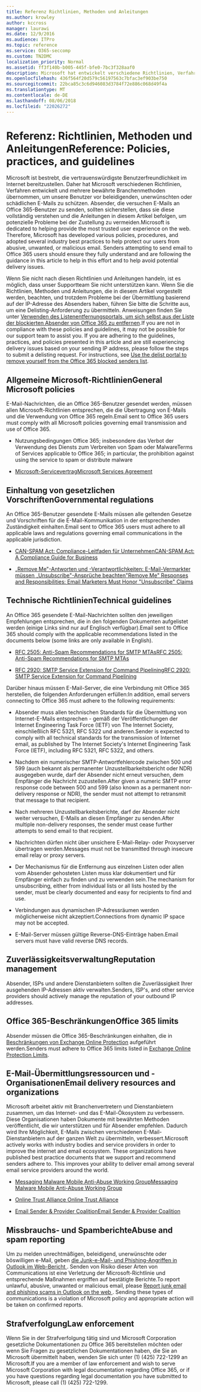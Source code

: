 ```yaml
---
title: Referenz Richtlinien, Methoden und Anleitungen
ms.author: krowley
author: kccross
manager: laurawi
ms.date: 12/9/2016
ms.audience: ITPro
ms.topic: reference
ms.service: O365-seccomp
ms.custom: TN2DMC
localization_priority: Normal
ms.assetid: ff3f140b-b005-445f-bfe0-7bc3f328aaf0
description: Microsoft hat entwickelt verschiedene Richtlinien, Verfahren und angenommenen mehrere bewährten um unsere Benutzer beleidigend, unerwünschte oder böswilligen e-Mail schützen.
ms.openlocfilehash: 436f564f20d579c56197563c7bfac3ef903be750
ms.sourcegitcommit: 22bca85c3c6d946083d3784f72e886c068d49f4a
ms.translationtype: MT
ms.contentlocale: de-DE
ms.lasthandoff: 08/06/2018
ms.locfileid: "22026272"
---
```

# <a name="reference-policies-practices-and-guidelines"></a><span data-ttu-id="3e0d3-103">Referenz: Richtlinien, Methoden und Anleitungen</span><span class="sxs-lookup"><span data-stu-id="3e0d3-103">Reference: Policies, practices, and guidelines</span></span>
  
<span data-ttu-id="3e0d3-p101">Microsoft ist bestrebt, die vertrauenswürdigste Benutzerfreundlichkeit im Internet bereitzustellen. Daher hat Microsoft verschiedenen Richtlinien, Verfahren entwickelt und mehrere bewährte Branchenmethoden übernommen, um unsere Benutzer vor beleidigenden, unerwünschten oder schädlichen E-Mails zu schützen. Absender, die versuchen E-Mails an Office 365-Benutzer zu senden, sollten sicherstellen, dass sie diese vollständig verstehen und die Anleitungen in diesem Artikel befolgen, um potenzielle Probleme bei der Zustellung zu vermeiden.</span><span class="sxs-lookup"><span data-stu-id="3e0d3-p101">Microsoft is dedicated to helping provide the most trusted user experience on the web. Therefore, Microsoft has developed various policies, procedures, and adopted several industry best practices to help protect our users from abusive, unwanted, or malicious email. Senders attempting to send email to Office 365 users should ensure they fully understand and are following the guidance in this article to help in this effort and to help avoid potential delivery issues.</span></span>
  
<span data-ttu-id="3e0d3-p102">Wenn Sie nicht nach diesen Richtlinien und Anleitungen handeln, ist es möglich, dass unser Supportteam Sie nicht unterstützen kann. Wenn Sie die Richtlinien, Methoden und Anleitungen, die in diesem Artikel vorgestellt werden, beachten, und trotzdem Probleme bei der Übermittlung basierend auf der IP-Adresse des Absenders haben, führen Sie bitte die Schritte aus, um eine Delisting-Anforderung zu übermitteln. Anweisungen finden Sie unter [Verwenden des Listenentfernungsportals, um sich selbst aus der Liste der blockierten Absender von Office 365 zu entfernen](use-the-delist-portal-to-remove-yourself-from-the-office-365-blocked-senders-lis.md).</span><span class="sxs-lookup"><span data-stu-id="3e0d3-p102">If you are not in compliance with these policies and guidelines, it may not be possible for our support team to assist you. If you are adhering to the guidelines, practices, and policies presented in this article and are still experiencing delivery issues based on your sending IP address, please follow the steps to submit a delisting request. For instructions, see [Use the delist portal to remove yourself from the Office 365 blocked senders list](use-the-delist-portal-to-remove-yourself-from-the-office-365-blocked-senders-lis.md).</span></span>
  
## <a name="general-microsoft-policies"></a><span data-ttu-id="3e0d3-110">Allgemeine Microsoft-Richtlinien</span><span class="sxs-lookup"><span data-stu-id="3e0d3-110">General Microsoft policies</span></span>
<span data-ttu-id="3e0d3-111"><a name="GenMsftPolicies"> </a></span><span class="sxs-lookup"><span data-stu-id="3e0d3-111"></span></span>

<span data-ttu-id="3e0d3-112">E-Mail-Nachrichten, die an Office 365-Benutzer gesendet werden, müssen allen Microsoft-Richtlinien entsprechen, die die Übertragung von E-Mails und die Verwendung von Office 365 regeln.</span><span class="sxs-lookup"><span data-stu-id="3e0d3-112">Email sent to Office 365 users must comply with all Microsoft policies governing email transmission and use of Office 365.</span></span>
  
- <span data-ttu-id="3e0d3-113">Nutzungsbedingungen Office 365; insbesondere das Verbot der Verwendung des Diensts zum Verbreiten von Spam oder Malware</span><span class="sxs-lookup"><span data-stu-id="3e0d3-113">Terms of Services applicable to Office 365; in particular, the prohibition against using the service to spam or distribute malware</span></span>
    
- [<span data-ttu-id="3e0d3-114">Microsoft-Servicevertrag</span><span class="sxs-lookup"><span data-stu-id="3e0d3-114">Microsoft Services Agreement</span></span>](https://www.microsoft.com/servicesagreement/)
    
## <a name="governmental-regulations"></a><span data-ttu-id="3e0d3-115">Einhaltung von gesetzlichen Vorschriften</span><span class="sxs-lookup"><span data-stu-id="3e0d3-115">Governmental regulations</span></span>
<span data-ttu-id="3e0d3-116"><a name="GovtRegulations"> </a></span><span class="sxs-lookup"><span data-stu-id="3e0d3-116"></span></span>

<span data-ttu-id="3e0d3-117">An Office 365-Benutzer gesendete E-Mails müssen alle geltenden Gesetze und Vorschriften für die E-Mail-Kommunikation in der entsprechenden Zuständigkeit einhalten.</span><span class="sxs-lookup"><span data-stu-id="3e0d3-117">Email sent to Office 365 users must adhere to all applicable laws and regulations governing email communications in the applicable jurisdiction.</span></span>
  
- [<span data-ttu-id="3e0d3-118">CAN-SPAM Act: Compliance-Leitfaden für Unternehmen</span><span class="sxs-lookup"><span data-stu-id="3e0d3-118">CAN-SPAM Act: A Compliance Guide for Business</span></span>](https://www.ftc.gov/tips-advice/business-center/guidance/can-spam-act-compliance-guide-business)
    
- [<span data-ttu-id="3e0d3-119">„Remove Me"-Antworten und -Verantwortlichkeiten: E-Mail-Vermarkter müssen „Unsubscribe"-Ansprüche beachten</span><span class="sxs-lookup"><span data-stu-id="3e0d3-119">"Remove Me" Responses and Responsibilities: Email Marketers Must Honor "Unsubscribe" Claims</span></span>](https://www.lawpublish.com/ftc-emai-marketers-unsubscribe-claims.mdl)
    
## <a name="technical-guidelines"></a><span data-ttu-id="3e0d3-120">Technische Richtlinien</span><span class="sxs-lookup"><span data-stu-id="3e0d3-120">Technical guidelines</span></span>
<span data-ttu-id="3e0d3-121"><a name="TechGuidelines"> </a></span><span class="sxs-lookup"><span data-stu-id="3e0d3-121"></span></span>

<span data-ttu-id="3e0d3-122">An Office 365 gesendete E-Mail-Nachrichten sollten den jeweiligen Empfehlungen entsprechen, die in den folgenden Dokumenten aufgelistet werden (einige Links sind nur auf Englisch verfügbar).</span><span class="sxs-lookup"><span data-stu-id="3e0d3-122">Email sent to Office 365 should comply with the applicable recommendations listed in the documents below (some links are only available in English).</span></span>
  
- [<span data-ttu-id="3e0d3-123">RFC 2505: Anti-Spam Recommendations for SMTP MTAs</span><span class="sxs-lookup"><span data-stu-id="3e0d3-123">RFC 2505: Anti-Spam Recommendations for SMTP MTAs</span></span>](https://www.ietf.org/rfc/rfc2505.txt)
    
- [<span data-ttu-id="3e0d3-124">RFC 2920: SMTP Service Extension for Command Pipelining</span><span class="sxs-lookup"><span data-stu-id="3e0d3-124">RFC 2920: SMTP Service Extension for Command Pipelining</span></span>](https://www.ietf.org/rfc/rfc2920.txt)
    
<span data-ttu-id="3e0d3-125">Darüber hinaus müssen E-Mail-Server, die eine Verbindung mit Office 365 herstellen, die folgenden Anforderungen erfüllen:</span><span class="sxs-lookup"><span data-stu-id="3e0d3-125">In addition, email servers connecting to Office 365 must adhere to the following requirements:</span></span>
  
- <span data-ttu-id="3e0d3-126">Absender muss allen technischen Standards für die Übermittlung von Internet-E-Mails entsprechen - gemäß der Veröffentlichungen der Internet Engineering Task Force (IETF) von The Internet Society, einschließlich RFC 5321, RFC 5322 und anderen.</span><span class="sxs-lookup"><span data-stu-id="3e0d3-126">Sender is expected to comply with all technical standards for the transmission of Internet email, as published by The Internet Society's Internet Engineering Task Force (IETF), including RFC 5321, RFC 5322, and others.</span></span> 
    
- <span data-ttu-id="3e0d3-127">Nachdem ein numerischer SMTP-Antwortfehlercode zwischen 500 und 599 (auch bekannt als permanenter Unzustellbarkeitsbericht oder NDR) ausgegeben wurde, darf der Absender nicht erneut versuchen, dem Empfänger die Nachricht zuzustellen.</span><span class="sxs-lookup"><span data-stu-id="3e0d3-127">After given a numeric SMTP error response code between 500 and 599 (also known as a permanent non-delivery response or NDR), the sender must not attempt to retransmit that message to that recipient.</span></span>
    
- <span data-ttu-id="3e0d3-128">Nach mehreren Unzustellbarkeitsberichte, darf der Absender nicht weiter versuchen, E-Mails an diesen Empfänger zu senden.</span><span class="sxs-lookup"><span data-stu-id="3e0d3-128">After multiple non-delivery responses, the sender must cease further attempts to send email to that recipient.</span></span>
    
- <span data-ttu-id="3e0d3-129">Nachrichten dürfen nicht über unsichere E-Mail-Relay- oder Proxyserver übertragen werden.</span><span class="sxs-lookup"><span data-stu-id="3e0d3-129">Messages must not be transmitted through insecure email relay or proxy servers.</span></span>
    
- <span data-ttu-id="3e0d3-130">Der Mechanismus für die Entfernung aus einzelnen Listen oder allen vom Absender gehosteten Listen muss klar dokumentiert und für Empfänger einfach zu finden und zu verwenden sein.</span><span class="sxs-lookup"><span data-stu-id="3e0d3-130">The mechanism for unsubscribing, either from individual lists or all lists hosted by the sender, must be clearly documented and easy for recipients to find and use.</span></span>
    
- <span data-ttu-id="3e0d3-131">Verbindungen aus dynamischen IP-Adressräumen werden möglicherweise nicht akzeptiert.</span><span class="sxs-lookup"><span data-stu-id="3e0d3-131">Connections from dynamic IP space may not be accepted.</span></span>
    
- <span data-ttu-id="3e0d3-132">E-Mail-Server müssen gültige Reverse-DNS-Einträge haben.</span><span class="sxs-lookup"><span data-stu-id="3e0d3-132">Email servers must have valid reverse DNS records.</span></span>
    
## <a name="reputation-management"></a><span data-ttu-id="3e0d3-133">Zuverlässigkeitsverwaltung</span><span class="sxs-lookup"><span data-stu-id="3e0d3-133">Reputation management</span></span>
<span data-ttu-id="3e0d3-134"><a name="RepManagement"> </a></span><span class="sxs-lookup"><span data-stu-id="3e0d3-134"></span></span>

<span data-ttu-id="3e0d3-135">Absender, ISPs und andere Dienstanbietern sollten die Zuverlässigkeit Ihrer ausgehenden IP-Adressen aktiv verwalten.</span><span class="sxs-lookup"><span data-stu-id="3e0d3-135">Senders, ISP's, and other service providers should actively manage the reputation of your outbound IP addresses.</span></span>
  
## <a name="office-365-limits"></a><span data-ttu-id="3e0d3-136">Office 365-Beschränkungen</span><span class="sxs-lookup"><span data-stu-id="3e0d3-136">Office 365 limits</span></span>
<span data-ttu-id="3e0d3-137"><a name="sectionSection4"> </a></span><span class="sxs-lookup"><span data-stu-id="3e0d3-137"></span></span>

<span data-ttu-id="3e0d3-138">Absender müssen die Office 365-Beschränkungen einhalten, die in [Beschränkungen von Exchange Online Protection](https://technet.microsoft.com/library/exchange-online-protection-limits.aspx) aufgeführt werden.</span><span class="sxs-lookup"><span data-stu-id="3e0d3-138">Senders must adhere to Office 365 limits listed in [Exchange Online Protection Limits](https://technet.microsoft.com/library/exchange-online-protection-limits.aspx).</span></span>
  
## <a name="email-delivery-resources-and-organizations"></a><span data-ttu-id="3e0d3-139">E-Mail-Übermittlungsressourcen und -Organisationen</span><span class="sxs-lookup"><span data-stu-id="3e0d3-139">Email delivery resources and organizations</span></span>
<span data-ttu-id="3e0d3-140"><a name="sectionSection5"> </a></span><span class="sxs-lookup"><span data-stu-id="3e0d3-140"></span></span>

<span data-ttu-id="3e0d3-p103">Microsoft arbeitet aktiv mit Branchenvertretern und Dienstanbietern zusammen, um das Internet- und das E-Mail-Ökosystem zu verbessern. Diese Organisationen haben Dokumente mit bewährten Methoden veröffentlicht, die wir unterstützen und für Absender empfehlen. Dadurch wird Ihre Möglichkeit, E-Mails zwischen verschiedenen E-Mail-Dienstanbietern auf der ganzen Welt zu übermitteln, verbessert.</span><span class="sxs-lookup"><span data-stu-id="3e0d3-p103">Microsoft actively works with industry bodies and service providers in order to improve the internet and email ecosystem. These organizations have published best practice documents that we support and recommend senders adhere to. This improves your ability to deliver email among several email service providers around the world.</span></span>
  
- [<span data-ttu-id="3e0d3-144">Messaging Malware Mobile Anti-Abuse Working Group</span><span class="sxs-lookup"><span data-stu-id="3e0d3-144">Messaging Malware Mobile Anti-Abuse Working Group</span></span>](https://www.m3aawg.org/)
    
- [<span data-ttu-id="3e0d3-145"> Online Trust Alliance </span><span class="sxs-lookup"><span data-stu-id="3e0d3-145"> Online Trust Alliance </span></span>](https://www.otalliance.org/resources)
    
- [<span data-ttu-id="3e0d3-146">Email Sender &amp; Provider Coalition</span><span class="sxs-lookup"><span data-stu-id="3e0d3-146">Email Sender &amp; Provider Coalition</span></span>](http://www.espcoalition.org/)
    
## <a name="abuse-and-spam-reporting"></a><span data-ttu-id="3e0d3-147">Missbrauchs- und Spamberichte</span><span class="sxs-lookup"><span data-stu-id="3e0d3-147">Abuse and spam reporting</span></span>
<span data-ttu-id="3e0d3-148"><a name="AbuseSpamReports"> </a></span><span class="sxs-lookup"><span data-stu-id="3e0d3-148"></span></span>

<span data-ttu-id="3e0d3-p104">Um zu melden unrechtmäßigen, beleidigend, unerwünschte oder böswilligen e-Mail, geben [die Junk-e-Mail- und Phishing-Angriffen in Outlook im Web-Bericht ](report-junk-email-and-phishing-scams-in-outlook-on-the-web-eop.md). Senden von Risiko dieser Arten von Communications ist eine Verletzung der Microsoft-Richtlinie und entsprechende Maßnahmen ergriffen auf bestätigte Berichte.</span><span class="sxs-lookup"><span data-stu-id="3e0d3-p104">To report unlawful, abusive, unwanted or malicious email, please [Report junk email and phishing scams in Outlook on the web ](report-junk-email-and-phishing-scams-in-outlook-on-the-web-eop.md). Sending these types of communications is a violation of Microsoft policy and appropriate action will be taken on confirmed reports.</span></span>
  
## <a name="law-enforcement"></a><span data-ttu-id="3e0d3-151">Strafverfolgung</span><span class="sxs-lookup"><span data-stu-id="3e0d3-151">Law enforcement</span></span>
<span data-ttu-id="3e0d3-152"><a name="sectionSection7"> </a></span><span class="sxs-lookup"><span data-stu-id="3e0d3-152"></span></span>

<span data-ttu-id="3e0d3-153">Wenn Sie in der Strafverfolgung tätig sind und Microsoft Corporation gesetzliche Dokumentationen zu Office 365 bereitstellen möchten oder wenn Sie Fragen zu gesetzlichen Dokumentationen haben, die Sie an Microsoft übermittelt haben, wenden Sie sich unter (1) (425) 722-1299 an Microsoft.</span><span class="sxs-lookup"><span data-stu-id="3e0d3-153">If you are a member of law enforcement and wish to serve Microsoft Corporation with legal documentation regarding Office 365, or if you have questions regarding legal documentation you have submitted to Microsoft, please call (1) (425) 722-1299.</span></span>
  

